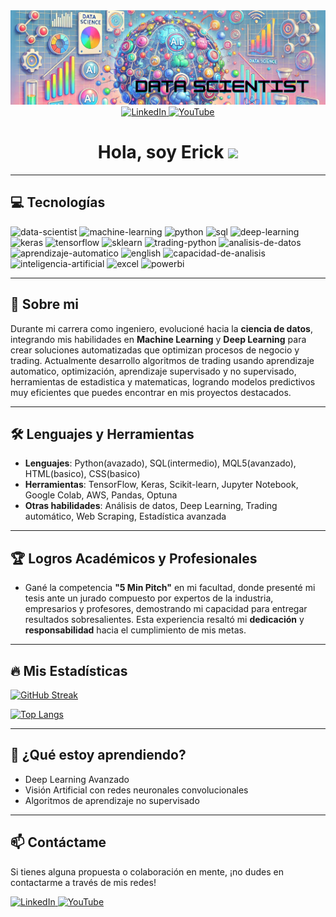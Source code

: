 <div id="header" align="center">
  <img decoding="async" src="https://github.com/Eickpinargotev/Eickpinargotev/blob/main/Blue%20Modern%20Geometric%20LinkedIn%20Banner.png" width="800"/>
</div>

<div id="linkedin-button" align="center">
  <a href="https://www.linkedin.com/in/erickpinargote">
    <img src="https://img.shields.io/badge/LinkedIn-0077B5?style=for-the-badge&logo=linkedin&logoColor=white" alt="LinkedIn"/>
  </a>
  
  <a href="https://www.youtube.com/@ErickCode-z4n">
    <img src="https://img.shields.io/badge/YouTube-FF0000?style=for-the-badge&logo=youtube&logoColor=white" alt="YouTube"/>
  </a>
</div>

<h1 align="center">
  Hola, soy Erick
  
  <img decoding="async" src="https://media.giphy.com/media/hvRJCLFzcasrR4ia7z/giphy.gif" width="30px"/>
</h1>

---

## 💻 Tecnologías

<div id="header" align="left">
    <img decoding="async" src="https://img.shields.io/badge/Data_Scientist-3776AB?style=for-the-badge" alt="data-scientist"/>
    <img decoding="async" src="https://img.shields.io/badge/Machine_Learning-FF6F00?style=for-the-badge&logo=machine-learning&logoColor=white" alt="machine-learning"/>
    <img decoding="async" src="https://img.shields.io/badge/Python-3776AB?style=for-the-badge&logo=python&logoColor=white" alt="python"/>
    <img decoding="async" src="https://img.shields.io/badge/SQL-336791?style=for-the-badge&logo=sql&logoColor=white" alt="sql"/>
    <img decoding="async" src="https://img.shields.io/badge/Deep_Learning-FF6F00?style=for-the-badge&logo=deep-learning&logoColor=white" alt="deep-learning"/>
    <img decoding="async" src="https://img.shields.io/badge/Keras-D00000?style=for-the-badge&logo=keras&logoColor=white" alt="keras"/>
    <img decoding="async" src="https://img.shields.io/badge/TensorFlow-FF6F00?style=for-the-badge&logo=tensorflow&logoColor=white" alt="tensorflow"/>
    <img decoding="async" src="https://img.shields.io/badge/Scikit_Learn-F7931E?style=for-the-badge&logo=scikit-learn&logoColor=white" alt="sklearn"/>
    <img decoding="async" src="https://img.shields.io/badge/Trading_Python-3776AB?style=for-the-badge" alt="trading-python"/>
    <img decoding="async" src="https://img.shields.io/badge/Análisis_de_datos-3776AB?style=for-the-badge" alt="analisis-de-datos"/>
    <img decoding="async" src="https://img.shields.io/badge/Aprendizaje_Automático-FF6F00?style=for-the-badge" alt="aprendizaje-automatico"/>
    <img decoding="async" src="https://img.shields.io/badge/English-3776AB?style=for-the-badge&logo=english&logoColor=white" alt="english"/>
    <img decoding="async" src="https://img.shields.io/badge/Capacidad_de_Análisis-4CAF50?style=for-the-badge" alt="capacidad-de-analisis"/>
    <img decoding="async" src="https://img.shields.io/badge/Inteligencia_Artificial-FF6F00?style=for-the-badge&logo=artificial-intelligence&logoColor=white" alt="inteligencia-artificial"/>
    <img decoding="async" src="https://img.shields.io/badge/Microsoft_Excel-217346?style=for-the-badge&logo=microsoft-excel&logoColor=white" alt="excel"/>
    <img decoding="async" src="https://img.shields.io/badge/Power_BI-FFBE00?style=for-the-badge&logo=Power-BI&logoColor=white" alt="powerbi"/>
</div>

---

## 🚀 Sobre mi

Durante mi carrera como ingeniero, evolucioné hacia la **ciencia de datos**, integrando mis habilidades en **Machine Learning** y **Deep Learning** para crear soluciones automatizadas que optimizan procesos de negocio y trading.
Actualmente desarrollo algoritmos de trading usando aprendizaje automatico, optimización, aprendizaje supervisado y no supervisado, herramientas de estadistica y matematicas, logrando modelos predictivos muy eficientes que puedes encontrar en mis proyectos destacados.

---

## :hammer_and_wrench: Lenguajes y Herramientas

- **Lenguajes**: Python(avazado), SQL(intermedio), MQL5(avanzado), HTML(basico), CSS(basico)
- **Herramientas**: TensorFlow, Keras, Scikit-learn, Jupyter Notebook, Google Colab, AWS, Pandas, Optuna
- **Otras habilidades**: Análisis de datos, Deep Learning, Trading automático, Web Scraping, Estadística avanzada

---

## 🏆 Logros Académicos y Profesionales
  
- Gané la competencia **"5 Min Pitch"** en mi facultad, donde presenté mi tesis ante un jurado compuesto por expertos de la industria, empresarios y profesores, demostrando mi capacidad para entregar resultados sobresalientes. Esta experiencia resaltó mi **dedicación** y **responsabilidad** hacia el cumplimiento de mis metas.

---

## :fire: Mis Estadísticas

[![GitHub Streak](http://github-readme-streak-stats.herokuapp.com?user=Eickpinargotev&theme=dark&background=000000)](https://git.io/streak-stats)

[![Top Langs](https://github-readme-stats.vercel.app/api/top-langs/?username=Eickpinargotev&layout=compact&theme=vision-friendly-dark)](https://github.com/anuraghazra/github-readme-stats)

---

## 🌱 ¿Qué estoy aprendiendo?

- Deep Learning Avanzado
- Visión Artificial con redes neuronales convolucionales
- Algoritmos de aprendizaje no supervisado

---

## 📫 Contáctame

Si tienes alguna propuesta o colaboración en mente, ¡no dudes en contactarme a través de mis redes!

<a href="https://www.linkedin.com/in/erickpinargote">
    <img src="https://img.shields.io/badge/LinkedIn-0077B5?style=for-the-badge&logo=linkedin&logoColor=white" alt="LinkedIn"/>
</a>

<a href="https://www.youtube.com/@ErickCode-z4n">
    <img src="https://img.shields.io/badge/YouTube-FF0000?style=for-the-badge&logo=youtube&logoColor=white" alt="YouTube"/>
</a>

